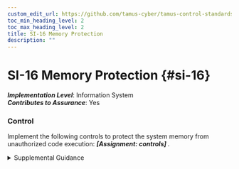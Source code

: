 ```yaml
---
custom_edit_url: https://github.com/tamus-cyber/tamus-control-standards/tree/main/content/tamus.edu/TAMUS_profile.xml
toc_min_heading_level: 2
toc_max_heading_level: 2
title: SI-16 Memory Protection
description: ""
---
```


# SI-16 Memory Protection {#si-16}

_**Implementation Level**_: Information System\
_**Contributes to Assurance**_: Yes

### Control

Implement the following controls to protect the system memory from unauthorized code execution: <strong title="si-16_odp"> <em>[Assignment: controls]</em> </strong>.

<details>
  <summary>Supplemental Guidance</summary>

Some adversaries launch attacks with the intent of executing code in non-executable regions of memory or in memory locations that are prohibited. Controls employed to protect memory include data execution prevention and address space layout randomization. Data execution prevention controls can either be hardware-enforced or software-enforced with hardware enforcement providing the greater strength of mechanism.

</details>

